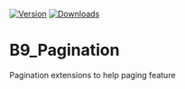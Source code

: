 [![Version](https://img.shields.io/nuget/v/B9_Pagination?style=plastic)](https://www.nuget.org/packages/B9_Pagination)
[![Downloads](https://img.shields.io/nuget/dt/B9_pagination?style=plastic)](https://www.nuget.org/packages/B9_Pagination)
# B9_Pagination
Pagination extensions to help paging feature
